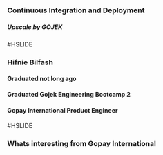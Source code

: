 ### Continuous Integration and Deployment

##### Upscale by GOJEK

#HSLIDE

### Hifnie Bilfash
#### Graduated not long ago
#### Graduated Gojek Engineering Bootcamp 2
#### Gopay International Product Engineer

#HSLIDE

### Whats interesting from Gopay International
